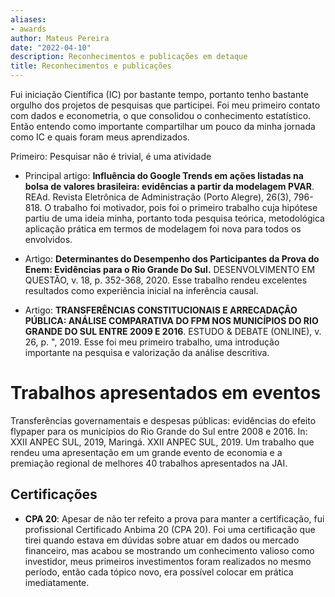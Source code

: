 ```yaml
---
aliases:
- awards
author: Mateus Pereira
date: "2022-04-10"
description: Reconhecimentos e publicações em detaque
title: Reconhecimentos e publicações 
---
```


Fui iniciação Científica (IC) por bastante tempo, portanto tenho bastante orgulho dos projetos de pesquisas que participei. Foi meu primeiro contato com dados e econometria, o que consolidou o conhecimento estatístico. Então entendo como importante compartilhar um pouco da minha jornada como IC e quais foram meus aprendizados.


Primeiro: Pesquisar não é trivial, é uma atividade 


* Principal artigo: **Influência do Google Trends em ações listadas na bolsa de valores brasileira: evidências a partir da modelagem PVAR**. REAd. Revista Eletrônica de Administração (Porto Alegre), 26(3), 796-818. O trabalho foi motivador, pois foi o primeiro trabalho cuja hipótese partiu de uma ideia minha, portanto toda pesquisa teórica, metodológica aplicação prática em termos de modelagem foi nova para todos os envolvidos.

* Artigo: **Determinantes do Desempenho dos Participantes da Prova do Enem: Evidências para o Rio Grande Do Sul.** DESENVOLVIMENTO EM QUESTÃO, v. 18, p. 352-368, 2020. Esse trabalho rendeu excelentes resultados como experiência inicial na inferência causal.

* Artigo: **TRANSFERÊNCIAS CONSTITUCIONAIS E ARRECADAÇÃO PÚBLICA: ANÁLISE COMPARATIVA DO FPM NOS MUNICÍPIOS DO RIO GRANDE DO SUL ENTRE 2009 E 2016**. ESTUDO & DEBATE (ONLINE), v. 26, p. ", 2019. Esse foi meu primeiro trabalho, uma introdução importante na pesquisa e valorização da análise descritiva.


# Trabalhos apresentados em eventos

Transferências governamentais e despesas públicas: evidências do efeito flypaper para os municípios do Rio Grande do Sul entre 2008 e 2016. In: XXII ANPEC SUL, 2019, Maringá. XXII ANPEC SUL, 2019. Um trabalho que rendeu uma apresentação em um grande evento de economia e a premiação regional de melhores 40 trabalhos apresentados na JAI.



## Certificações

* **CPA 20**: Apesar de não ter refeito a prova para manter a certificação, fui profissional Certificado Anbima 20 (CPA 20). Foi uma certificação que tirei quando estava em dúvidas sobre atuar em dados ou mercado financeiro, mas acabou se mostrando um conhecimento valioso como investidor, meus primeiros investimentos foram realizados no mesmo período, então cada tópico novo, era possível colocar em prática imediatamente.


